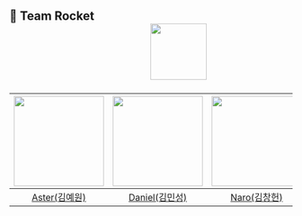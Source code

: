 ## 🚀 Team Rocketㅤㅤㅤㅤㅤㅤㅤㅤㅤㅤㅤㅤㅤㅤㅤㅤㅤㅤㅤㅤㅤㅤㅤㅤㅤㅤㅤㅤㅤㅤㅤ<img src="https://github.com/Rocket-PlaNet/.github/assets/56240088/6283223c-ef98-41da-bbc0-d6f7d7631bf2" width="100"> 

|<img src="https://github.com/Rocket-PlaNet/.github/assets/56240088/76520f08-d830-4b80-9d79-92863daa7ce7" width="160">|<img src="https://github.com/Rocket-PlaNet/.github/assets/56240088/a830b46e-6f97-4519-9ff0-6f7534a3bed5" width="160">|<img src="https://github.com/Rocket-PlaNet/.github/assets/56240088/0e4fff37-fcd2-46d0-ac80-eab792032f07" width="160">|<img src="https://github.com/Rocket-PlaNet/.github/assets/56240088/022ff6c4-f31d-4fc8-b3be-c40a2a7e0d09" width="160">|
|:---:|:---:|:---:|:---:|
|[Aster(김예원)](https://github.com/Yewon-dev)|[Daniel(김민성)](https://github.com/Daniel-kim-junior)|[Naro(김창헌)](https://github.com/changheonkim)|[Mona(이승인)](https://github.com/siiniii)|

